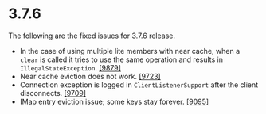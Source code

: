 
# 3.7.6

The following are the fixed issues for 3.7.6 release.

- In the case of using multiple lite members with near cache, when a `clear` is called it tries to use the same operation and results in `IllegalStateException`. <a href="https://github.com/hazelcast/hazelcast/issues/9879" target="_blank">[9879]</a>
- Near cache eviction does not work. <a href="https://github.com/hazelcast/hazelcast/issues/9723" target="_blank">[9723]</a>
- Connection exception is logged in `ClientListenerSupport` after the client disconnects. <a href="https://github.com/hazelcast/hazelcast/issues/9709" target="_blank">[9709]</a>
- IMap entry eviction issue; some keys stay forever. <a href="https://github.com/hazelcast/hazelcast/issues/9095" target="_blank">[9095]</a>
